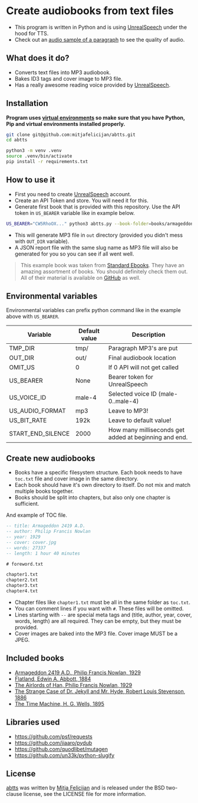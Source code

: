 # Create audiobooks from text files

- This program is written in Python and is using
  [UnrealSpeech](https://unrealspeech.com/) under the hood for TTS.
- Check out an [audio sample of a paragraph](./samples/paragraph.mp3) to see the
  quality of audio.

## What does it do?

- Converts text files into MP3 audiobook.
- Bakes ID3 tags and cover image to MP3 file.
- Has a really awesome reading voice provided by
  [UnrealSpeech](https://unrealspeech.com/).

## Installation

**Program uses [virtual
environments](https://docs.python.org/3/library/venv.html) so make sure that you
have Python, Pip and virtual environments installed properly.**

```sh
git clone git@github.com:mitjafelicijan/abtts.git
cd abtts

python3 -m venv .venv
source .venv/bin/activate
pip install -r requirements.txt
```

## How to use it

- First you need to create [UnrealSpeech](https://unrealspeech.com/) account.
- Create an API Token and store. You will need it for this.
- Generate first book that is provided with this repository. Use the API token
  in `US_BEARER` variable like in example below.

```sh
US_BEARER="CW5RhoOX..." python3 abtts.py --book-folder=books/armageddon-2419/
```

- This will generate MP3 file in `out` directory (provided you didn't mess with
  `OUT_DIR` variable).
- A JSON report file with the same slug name as MP3 file will also be generated
  for you so you can see if all went well.

> This example book was taken from [Standard
> Ebooks](https://standardebooks.org/ebooks/philip-francis-nowlan/armageddon-2419-a-d). They
> have an amazing assortment of books. You should definitely check them out. All
> of their material is available on [GitHub](https://github.com/standardebooks)
> as well.

## Environmental variables

Environmental variables can prefix python command like in the example above with
`US_BEARER`.

| Variable          | Default value | Description                                           |
|-------------------|---------------|-------------------------------------------------------|
| TMP_DIR           | tmp/          | Paragraph MP3's are put                               |
| OUT_DIR           | out/          | Final audiobook location                              |
| OMIT_US           | 0             | If 0 API will not get called                          |
| US_BEARER         | None          | Bearer token for UnrealSpeech                         |
| US_VOICE_ID       | male-4        | Selected voice ID (male-0..male-4)                    |
| US_AUDIO_FORMAT   | mp3           | Leave to MP3!                                         |
| US_BIT_RATE       | 192k          | Leave to default value!                               |
| START_END_SILENCE | 2000          | How many milliseconds get added at beginning and end. |

## Create new audiobooks

- Books have a specific filesystem structure. Each book needs to have `toc.txt`
  file and cover image in the same directory.
- Each book should have it's own directory to itself. Do not mix and match
  multiple books together.
- Books should be split into chapters, but also only one chapter is sufficient.

And example of TOC file.

```sql
-- title: Armageddon 2419 A.D.
-- author: Philip Francis Nowlan
-- year: 1929
-- cover: cover.jpg
-- words: 27337
-- length: 1 hour 40 minutes

# foreword.txt

chapter1.txt
chapter2.txt
chapter3.txt
chapter4.txt
```

- Chapter files like `chapter1.txt` must be all in the same folder as `toc.txt`.
- You can comment lines if you want with `#`. These files will be omitted.
- Lines starting with `--` are special meta tags and (title, author, year,
  cover, words, length) are all required. They can be empty, but they must be
  provided.
- Cover images are baked into the MP3 file. Cover image MUST be a JPEG.

## Included books

- [Armageddon 2419 A.D., Philip Francis Nowlan, 1929](./books/armageddon-2419)
- [Flatland, Edwin A. Abbott, 1884](./books/flatland)
- [The Airlords of Han, Philip Francis Nowlan, 1929](./books/the-airlords-of-han)
- [The Strange Case of Dr. Jekyll and Mr. Hyde, Robert Louis Stevenson, 1886](./books/the-strange-case-of-dr-jekyll-and-mr-hyde)
- [The Time Machine, H. G. Wells, 1895](./books/the-time-machine)

## Libraries used

- https://github.com/psf/requests
- https://github.com/jiaaro/pydub
- https://github.com/quodlibet/mutagen
- https://github.com/un33k/python-slugify

## License

[abtts](https://github.com/mitjafelicijan/abtts) was written by [Mitja
Felicijan](https://mitjafelicijan.com) and is released under the BSD two-clause
license, see the LICENSE file for more information.

